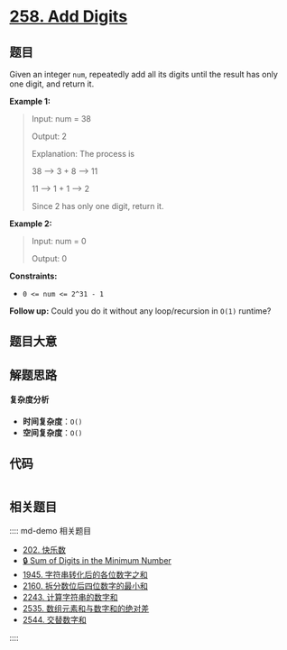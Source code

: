 # [258. Add Digits](https://leetcode.com/problems/add-digits/)

## 题目

Given an integer `num`, repeatedly add all its digits until the result has
only one digit, and return it.

**Example 1:**

> Input: num = 38
>
> Output: 2
>
> Explanation: The process is
>
> 38 --> 3 + 8 --> 11
>
> 11 --> 1 + 1 --> 2
>
> Since 2 has only one digit, return it.

**Example 2:**

> Input: num = 0
>
> Output: 0

**Constraints:**

- `0 <= num <= 2^31 - 1`

**Follow up:** Could you do it without any loop/recursion in `O(1)` runtime?

## 题目大意

## 解题思路

#### 复杂度分析

- **时间复杂度**：`O()`
- **空间复杂度**：`O()`

## 代码

```javascript

```

## 相关题目

:::: md-demo 相关题目

- [202. 快乐数](https://leetcode.com/problems/happy-number)
- [🔒 Sum of Digits in the Minimum Number](https://leetcode.com/problems/sum-of-digits-in-the-minimum-number)
- [1945. 字符串转化后的各位数字之和](https://leetcode.com/problems/sum-of-digits-of-string-after-convert)
- [2160. 拆分数位后四位数字的最小和](https://leetcode.com/problems/minimum-sum-of-four-digit-number-after-splitting-digits)
- [2243. 计算字符串的数字和](https://leetcode.com/problems/calculate-digit-sum-of-a-string)
- [2535. 数组元素和与数字和的绝对差](https://leetcode.com/problems/difference-between-element-sum-and-digit-sum-of-an-array)
- [2544. 交替数字和](https://leetcode.com/problems/alternating-digit-sum)

::::
